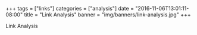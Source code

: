 +++
tags = ["links"]
categories = ["analysis"]
date = "2016-11-06T13:01:11-08:00"
title = "Link Analysis"
banner = "img/banners/link-analysis.jpg"
+++

Link Analysis